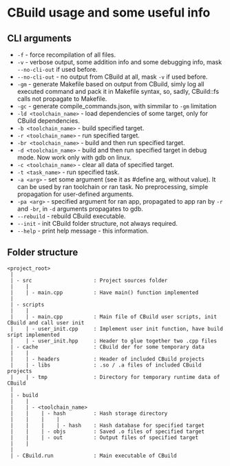 # CBuild usage and some useful info
## CLI arguments
 * `-f` - force recompilation of all files.
 * `-v` - verbose output, some addition info and some debugging info, mask `--no-cli-out` if used before.
 * `--no-cli-out` - no output from CBuild at all, mask `-v` if used before.
 * `-gm` - generate Makefile based on output from CBuild, simly log all executed command and pack it in Makefile syntax, so, sadly, CBuild::fs calls not propagate to Makefile.
 * `-gc` - generate compile_commands.json, with simmilar to `-gm` limitation
 * `-ld <toolchain_name>` - load dependencies of some target, only for CBuild dependencies.
 * `-b <toolchain_name>` - build specified target.
 * `-r <toolchain_name>` - run specified target.
 * `-br <toolchain_name>` - build and then run specified target.
 * `-d <toolchain_name>` - build and then run specified target in debug mode. Now work only with gdb on linux.
 * `-c <toolchain_name>` - clear all data of specified target.
 * `-t <task_name>` - run specified task.
 * `-a <arg>` - set some argument (see it as #define arg, without value). It can be used by ran toolchain or ran task. No preprocessing, simple propagation for user-defined arguments.
 * `-pa <arg>` - specified argument for ran app, propagated to app ran by `-r` and `-br`, in `-d` arguments propagates to gdb.
 * `--rebuild` - rebuild CBuild executable.
 * `--init` - init CBuild folder structure, not always required.
 * `--help` - print help message - this information.
## Folder structure
```
<project_root>
 |
 | - src                    : Project sources folder
 |    |
 |    | - main.cpp          : Have main() function implemented
 |
 | - scripts
 |    |
 |    | - main.cpp          : Main file of CBuild user scripts, init CBuild and call user init
 |    | - user_init.cpp     : Implement user init function, have build sript implemented
 |    | - user_init.hpp     : Header to glue together two .cpp files
 | - cache                  : CBuild der for some temporary data
 |    |
 |    | - headers           : Header of included CBuild projects
 |    | - libs              : .so / .a files of included CBuild projects
 |    | - tmp               : Directory for temporary runtime data of CBuild 
 |
 | - build
 |    |
 |    | - <toolchain_name>
 |    |    | - hash         : Hash storage directory
 |    |    |    |
 |    |    |    | - hash    : Hash database for specified target
 |    |    | - objs         : Saved .o files of specified target
 |    |    | - out          : Output files of specified target
 |    |
 |
 | - CBuild.run             : Main executable of CBuild
```